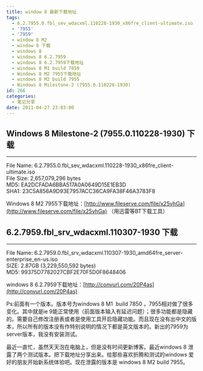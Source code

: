 ```yaml
---
title: window 8 最新下载地址
tags:
  - 6.2.7955.0.fbl_sev_wdacxml.110228-1930_x86fre_client-ultimate.iso
  - '7955'
  - '7959'
  - window 8 M2
  - window 8 下载
  - windows 8
  - windows 8 6.2.7959
  - windows 8 6.2.7959下载地址
  - windows 8 M1 build 7850
  - Windows 8 M2 7955下载地址
  - windows 8 M2 build 7955
  - Windows 8 Milestone-2 (7955.0.110228-1930)
id: 266
categories:
  - 笔记分享
date: 2011-04-27 23:03:00
---
```


##  Windows 8 Milestone-2 (7955.0.110228-1930) 下载

* * *

File Name: 6.2.7955.0.fbl_sev_wdacxml.110228-1930_x86fre_client-ultimate.iso   
File Size: 2,657,079,296 bytes    
MD5: EA2DCFADA6BBA517A0A0649D15E1EB3D    
SHA1: 23C5A856A9D93E7957ACC36CA9FA38F46A3783F8

 Windows 8 M2 7955下载地址：[http://www.fileserve.com/file/x25vhGa](http://www.fileserve.com/file/x25vhGa) （用迅雷等BT下载工具）

## 6.2.7959.fbl_srv_wdacxml.110307-1930 下载

* * *

File Name: 6.2.7959.0.fbl_srv_wdacxml.110307-1930_amd64fre_server-enterprise_en-us.iso   
SIZE: 2.87GB (3,229,550,592 bytes)    
MD5: 99375D7782027CBF2E70F5D0F8648406 

windows 8 6.2.7959下载地址：[http://convurl.com/20P4as](http://convurl.com/20P4as)

Ps:前面有一个版本。版本号为windows 8 M1&#160; build 7850 ，7955相对做了很多变化。其中就是ie 9能正常使用（前面版本输入有延迟问题）；很多功能都是隐藏的。需要自己修改注册表或者是使用工具开启隐藏功能。而且现在没有出中文的版本，所以所有的版本没有作特别说明的情况下都是英文版本的。新出的7959为server版本，我没有安装测试。

最近一直忙，虽然天天泡在电脑上，但是没有时间更新博客。最近windows 8 泄露了两个测试版本。把下载地址分享出来。给那些喜欢折腾和测试的windows 爱好的朋友开始新系统体验吧。现在泄露的版本是 windows 8 M2 build 7955。
  